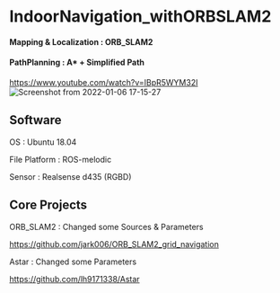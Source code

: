 # IndoorNavigation_withORBSLAM2

#### Mapping & Localization : ORB_SLAM2

#### PathPlanning : A* + Simplified Path

https://www.youtube.com/watch?v=IBpR5WYM32I
![Screenshot from 2022-01-06 17-15-27](https://user-images.githubusercontent.com/76588494/148351138-65b6d7a8-6635-4b9c-b137-81efc6605c28.png)

## Software
OS            : Ubuntu 18.04

File Platform : ROS-melodic

Sensor        : Realsense d435 (RGBD)

## Core Projects

ORB_SLAM2 : Changed some Sources & Parameters

https://github.com/jark006/ORB_SLAM2_grid_navigation

Astar : Changed some Parameters

https://github.com/lh9171338/Astar


